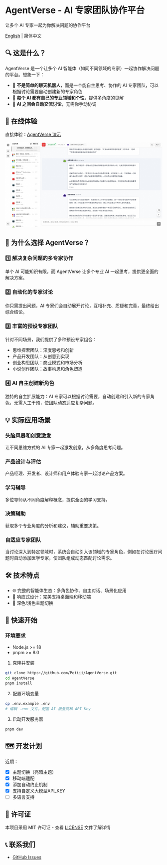 # AgentVerse - AI 专家团队协作平台

让多个 AI 专家一起为你解决问题的协作平台

[English](./README_EN.md) | 简体中文

## 🔍 这是什么？

AgentVerse 是一个让多个 AI 智能体（如同不同领域的专家）一起协作解决问题的平台。想象一下：

- 💬 **不是简单的聊天机器人**，而是一个能自主思考、协作的 AI 专家团队，可以根据讨论需要自动创建新的专家角色
- 🧠 **每个 AI 都有自己的专业领域和个性**，提供多角度的见解
- 🔄 **AI 之间会自动交流讨论**，无需你手动协调

## 🚀 在线体验

直接体验：[AgentVerse 演示](https://agent.dimstack.com)

![演示截图](./screenshots/demo2.jpeg)

## 🌟 为什么选择 AgentVerse？

### 1️⃣ 解决复杂问题的多专家协作
单个 AI 可能知识有限，而 AgentVerse 让多个专业 AI 一起思考，提供更全面的解决方案。

### 2️⃣ 自动化的专家讨论
你只需提出问题，AI 专家们会自动展开讨论，互相补充、质疑和完善，最终给出综合结论。

### 3️⃣ 丰富的预设专家团队
针对不同场景，我们提供了多种预设专家组合：
- 思维探索团队：深度思考和创新
- 产品开发团队：从创意到实现
- 创业构思团队：商业模式和市场分析
- 小说创作团队：故事构思和角色塑造

### 4️⃣ AI 自主创建新角色
独特的自主扩展能力：AI 专家可以根据讨论需要，自动创建和引入新的专家角色，无需人工干预，使团队动态适应复杂问题。

## 💡 实际应用场景

### 头脑风暴和创意激发
让不同思维方式的 AI 专家一起激发创意，从多角度思考问题。

### 产品设计与评估
产品经理、开发者、设计师和用户体验专家一起讨论产品方案。

### 学习辅导
多位导师从不同角度解释概念，提供全面的学习支持。

### 决策辅助
获取多个专业角度的分析和建议，辅助重要决策。

### 自适应专家团队
当讨论深入到特定领域时，系统会自动引入该领域的专家角色，例如在讨论医疗问题时自动添加医学专家，使团队组成动态匹配讨论需求。

## 🛠️ 技术特点

- 🌐 完整的智能体生态：多角色协作、自主对话、场景化应用
- 📱 响应式设计：完美支持桌面端和移动端
- 🎨 深色/浅色主题切换

## 🚀 快速开始

### 环境要求
- Node.js >= 18
- pnpm >= 8.0

1. 克隆并安装
```bash
git clone https://github.com/Peiiii/AgentVerse.git
cd AgentVerse
pnpm install
```

2. 配置环境变量
```bash
cp .env.example .env
# 编辑 .env 文件，配置 AI 服务商和 API Key
```

3. 启动开发服务器
```bash
pnpm dev
```

## 🗺️ 开发计划

近期：
- [x] 主题切换（亮暗主题）
- [x] 移动端适配
- [x] 添加自动终止机制
- [x] 支持自定义大模型API_KEY
- [ ] 多语言支持

## 📄 许可证

本项目采用 MIT 许可证 - 查看 [LICENSE](LICENSE) 文件了解详情

## 📞 联系我们

- [GitHub Issues](https://github.com/Peiiii/AgentVerse/issues)
